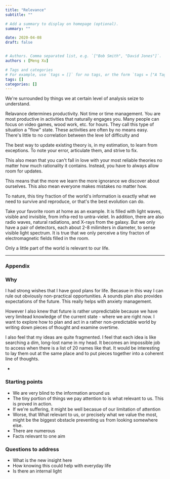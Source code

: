 ```yaml
---
title: "Relevance"
subtitle: ""

# Add a summary to display on homepage (optional).
summary: ""

date: 2020-04-08
draft: false


# Authors. Comma separated list, e.g. `["Bob Smith", "David Jones"]`.
authors : [Meng Xu]

# Tags and categories
# For example, use `tags = []` for no tags, or the form `tags = ["A Tag", "Another Tag"]` for one or more tags.
tags: []
categories: []
---
```

We're surrounded by things we at certain level of analysis seize to understand. 

Relavance determines productivity. Not time or time management. You are most productive in activities that naturally engages you. Many people can focus on video games, wood work, etc. for hours. They call this type of situation a "flow" state. These activities are often by no means easy. There's little to no correlation between the leve lof difficulty and 

The best way to update existing theory is, in my estimation, to learn from exceptions. To note your error, articulate them, and strive to fix.

This also mean that you can't fall in love with your most reliable theories no matter how much rationality it contains. Instead, you have to always allow room for updates.

This means that the more we learn the more ignorance we discover about ourselves. This also mean everyone makes mistakes no matter how.

To nature, this tiny fraction of the world's information is exactly what we need to survive and reproduce, or that's the best evolution can do.

Take your favorite room at home as an example. It is filled with light waves, visible and invisible, from infra-red to untra-vielet. In addition, there are also radio waves, natural radiations, and X-rays from the galaxy. But we only have a pair of detectors, each about 2-8 milimiters in diameter, to sense visible light spectrum. It is true that we only perceive a tiny fracton of electromagnetic fields filled in the room.

Only a little part of the world is relevant to our life.








----
### Appendix
### Why
I had strong wishes that I have good plans for life. Becasue in this way I can rule out obviously non-practical opportunities. A sounds plan also provides expectations of the future. This really helps with anxiety management.

However I also knew that future is rather unpredictable because we have very limitead knowledge of the current state - where we are right now. I want to explore how to plan and act in a rather non-predictable world by writing down pieces of thought and examine overtime.

I also feel that my ideas are quite fragmented. I feel that each idea is like searching a dim, long-lost name in my head. It becomes an impossible job to access when there is a list of 20 names like that. It would be interesting to lay them out at the same place and to put pieces together into a coherent line of thoughts.

* 

### Starting points
* We are very blind to the information around us
* The tiny portion of things we pay attention to is what relevant to us. This is proved in action.
* If we're suffering, it might be well becasue of our limitation of attention
* Worse, that What relevant to us, or precisely what we value the most, might be the biggest obstacle preventing us from looking somewhere else.
* There are numerous 
* Facts relevant to one aim

### Questions to address
* What is the new insight here
* How knowing this could help with everyday life
* Is there an internal light 


